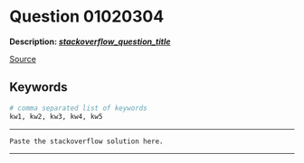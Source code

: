 # Question 01020304

**Description: [_stackoverflow_question_title_][#Q]**

[Source][#Q]

[#Q]: stackoverflow_URL

## Keywords

```bash
# comma separated list of keywords
kw1, kw2, kw3, kw4, kw5
```

---

`Paste the stackoverflow solution here.`

---
